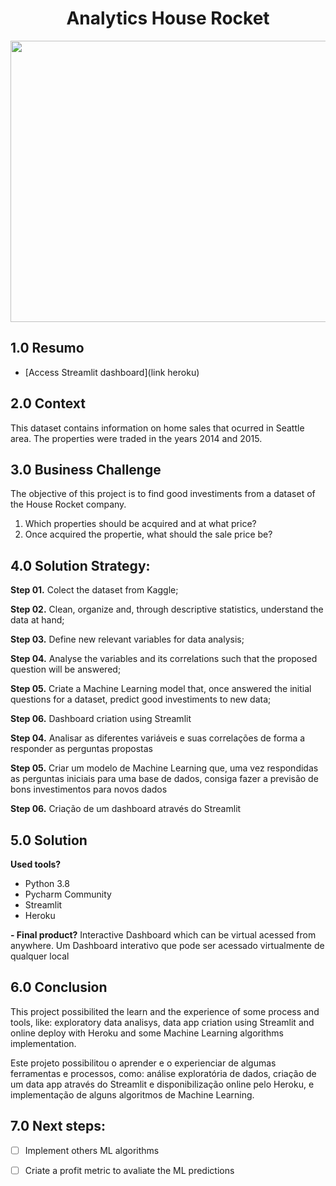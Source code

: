 <h1 align="center"> Analytics House Rocket </h1> 
<img align="center"  height="450" width="600" src="https://previews.123rf.com/images/ideyweb/ideyweb1709/ideyweb170900447/87108766-agencia-de-bienes-ra%C3%ADces-mano-con-llaves-en-el-fondo-vendiendo-la-casa-.jpg" >

## 1.0 Resumo

- [Access Streamlit dashboard](link heroku)

## 2.0 Context

<p> This dataset contains information on home sales that ocurred in Seattle area. The properties were traded in the years 2014 and 2015. 
 
## 3.0 Business Challenge

<p> The objective of this project is to find good investiments from a dataset of the House Rocket company. 
  
1.  Which properties should be acquired and at what price?
2.  Once acquired the propertie, what should the sale price be?</p>


## 4.0   Solution Strategy:

<b>Step 01.</b> Colect the dataset from Kaggle;

<b>Step 02.</b> Clean, organize and, through descriptive statistics, understand the data at hand;

<b>Step 03.</b> Define new relevant variables for data analysis;

<b>Step 04.</b> Analyse the variables and its correlations such that the proposed question will be answered;

<b>Step 05.</b> Criate a Machine Learning model that, once answered the initial questions for a dataset, predict good investiments to new data;

<b>Step 06.</b> Dashboard criation using Streamlit



<b>Step 04.</b> Analisar as diferentes variáveis e suas correlações de forma a responder as perguntas propostas

<b>Step 05.</b> Criar um modelo de Machine Learning que, uma vez respondidas as perguntas iniciais para uma base de dados, consiga fazer a previsão de bons investimentos para novos dados

<b>Step 06.</b> Criação de um dashboard através do Streamlit



## 5.0 Solution 

<b>Used tools?</b>
- Python 3.8
- Pycharm Community
- Streamlit
- Heroku

<b>- Final product?</b>
Interactive Dashboard which can be virtual acessed from anywhere.
Um Dashboard interativo que pode ser acessado virtualmente de qualquer local


## 6.0 Conclusion

This project possibilited the learn and the experience of some process and tools, like: exploratory data analisys, data app criation using Streamlit and online deploy with Heroku and some Machine Learning algorithms implementation.

Este projeto possibilitou o aprender e o experienciar de algumas ferramentas e processos, como: análise exploratória de dados, criação de um data app através do Streamlit e disponibilização online pelo Heroku, e implementação de alguns algoritmos de Machine Learning. 


## 7.0 Next steps:

- [ ] Implement others ML algorithms
- [ ] Criate a profit metric to avaliate the ML predictions


